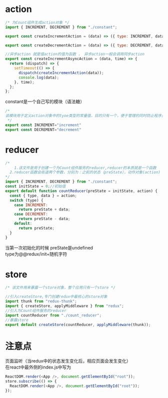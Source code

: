 
# 

# action
```javascript
/* 为Count组件生成action对象 */
import { INCREMENT, DECREMENT } from "./constant";

export const createIncrementAction = (data) => ({ type: INCREMENT, data });

export const createDecrementAction = (data) => ({ type: DECREMENT, data });

//异步action 就是值action的值为函数 ， 异步action一般会调用同步action
export const createIncrementAsyncAction = (data, time) => {
  return (dispatch) => {
    setTimeout(() => {
      dispatch(createIncrementAction(data));
      console.log(data);
    }, time);
  };
};

```
constant是一个自己写的模块（语法糖）
```javascript
/* 
该模块用于定义action对象中的tyoe类型的常量值，目的只有一个，便于管理的同时防止程序员单词写错
 */
export const INCREMENT="increment"
export const DECREMENT="decrement"
```
 

# reducer
```javascript
/*
	1.该文件是用于创建一个为Count组件服务的reducer,reducer的本质就是一个函数
  2.reducer函数会街道两个参数，分别为：之前的状态（preState），动作对象(action)
*/
import { INCREMENT, DECREMENT } from "./constant";
const initState = 0;//初始值 
export default function countReducer(preState = initState, action) {
  const { type, data } = action;
  switch (type) {
    case INCREMENT:
      return preState + data;
    case DECREMENT:
      return preState - data;
    default:
      return preState;
  }
}

```
当第一次初始化的时候 preState是undefined<br />type为@@redux/init+随机字符

# store
```javascript
/* 该文件用来暴露一个store对象，整个应用只有一个store */

//引入createStore,专门创建redux中最核心的store对象
import thunk from "redux-thunk";
import { createStore, applyMiddleware } from "redux";
//引入为Count组件服务的reducer
import countReducer from "./count_reducer";
//暴露store
export default createStore(countReducer, applyMiddleware(thunk));

```

# 注意点
页面监听（当redux中的状态发生变化后，相应页面会发生变化）<br />在react中最外侧的index.js中写为
```javascript
ReactDOM.render(<App />, document.getElementById("root"));
store.subscribe(() => {
  ReactDOM.render(<App />, document.getElementById("root"));
});

```

